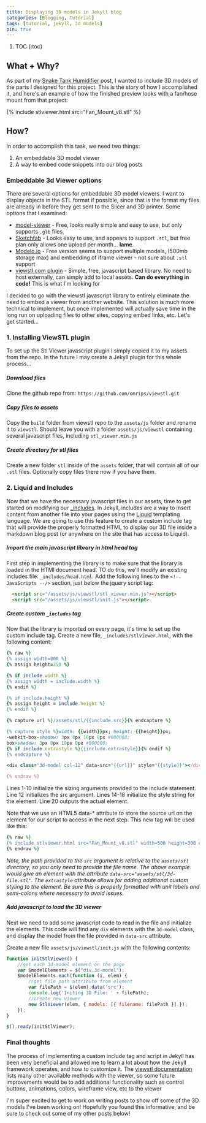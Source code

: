 ```yaml
---
title: Displaying 3D models in Jekyll blog
categories: [Blogging, Tutorial]
tags: [tutorial, jekyll, 3d models]
pin: true
---
```

1. TOC
{:toc}

## What + Why?
As part of my [Snake Tank Humidifier](/2021/04/14/snake-tank-humidity-controller.html) post, I wanted to include 3D models of the parts I designed for this project. This is the story of how I accomplished it, and here's an example of how the finished preview looks with a fan/hose mount from that project:

{% include stlviewer.html src="Fan_Mount_v8.stl" %}

## How?
In order to accomplish this task, we need two things:
1) An embeddable 3D model viewer
2) A way to embed code snippets into our blog posts

### Embeddable 3d Viewer options
There are several options for embeddable 3D model viewers. I want to display objects in the STL format if possible, since that is the format my files are already in before they get sent to the Slicer and 3D printer. Some options that I examined:

- [model-viewer](https://modelviewer.dev/) - Free, looks really simple and easy to use, but only supports `.glb` files.
- [Sketchfab](https://sketchfab.com/) - Looks easy to use, and appears to support `.stl`, but free plan only allows one upload per month... **lame**.
- [Modelo.io](https://modelo.io/pricing.html) - Free version seems to support multiple models, (500mb storage max) and embedding of iframe viewer - not sure about `.stl` support
- [viewstl.com plugin](https://www.viewstl.com/plugin/) - Simple, free, javascript based library. No need to host externally, can simply add to local assets. **Can do everything in code!** This is what I'm looking for

I decided to go with the viewstl javascript library to entirely eliminate the need to embed a viewer from another website. This solution is much more technical to implement, but once implemented will actually save time in the long run on uploading files to other sites, copying embed links, etc. Let's get started...

### 1. Installing ViewSTL plugin
To set up the Stl Viewer javascript plugin I simply copied it to my assets from the repo. In the future I may create a Jekyll plugin for this whole process...

##### Download files
Clone the github repo from: `https://github.com/omrips/viewstl.git`

##### Copy files to assets
Copy the `build` folder from viewstl repo to the `assets/js` folder and rename it to `viewstl`. Should leave you with a folder `assets/js/viewstl` containing several javascript files, including `stl_viewer.min.js`

##### Create directory for stl files
Create a new folder `stl` inside of the `assets` folder, that will contain all of our `.stl` files. Optionally copy files there now if you have them.

### 2. Liquid and Includes
Now that we have the necessary javascript files in our assets, time to get started on modifying our [_includes](https://jekyllrb.com/docs/includes/). In Jekyll, includes are a way to insert content from another file into your pages using the [Liquid](https://jekyllrb.com/docs/liquid/) templating language. We are going to use this feature to create a custom include tag that will provide the properly formatted HTML to display our 3D file inside a markdown blog post (or anywhere on the site that has access to Liquid).

##### Import the main javascript library in html head tag
First step in implementing the library is to make sure that the library is loaded in the HTMl document head. TO do this, we'll modify an existing includes file: `_includes/head.html`.  Add the following lines to the `<!-- JavaScripts --/>` section, just below the jquery script tag:


```html
  <script src="/assets/js/viewstl/stl_viewer.min.js"></script>
  <script src="/assets/js/viewstl/init.js"></script>
```

##### Create custom `_includes` tag
Now that the library is imported on every page, it's time to set up the custom include tag. Create a new file, `_includes/stlviewer.html`, with the following content:

```ruby
{% raw %}
{% assign width=800 %}
{% assign height=350 %}

{% if include.width %}
{% assign width = include.width %}
{% endif %}

{% if include.height %}
{% assign height = include.height %}
{% endif %}

{% capture url %}/assets/stl/{{include.src}}{% endcapture %}

{% capture style %}width: {{width}}px; height: {{height}}px;
-webkit-box-shadow: 3px 0px 10px 0px #000000; 
box-shadow: 3px 0px 10px 0px #000000;
{% if include.extrastyle %}{{include.extrastyle}}{% endif %}
{% endcapture %}

<div class="3d-model col-12" data-src="{{url}}" style="{{style}}"></div>

{% endraw %}
```

Lines 1-10 initialize the sizing arguments provided to the include statement. Line 12 initializes the src argument. Lines 14-18 initialize the style string for the element. Line 20 outputs the actual element.

Note that we use an HTML5 data-* attribute to store the source url on the element for our script to access in the next step. This new tag will be used like this:

```ruby
{% raw %}
{% include stlviewer.html src="Fan_Mount_v8.stl" width=500 height=300 extrastyle="" %}
{% endraw %}
```

_Note, the path provided to the `src` argument is relative to the `assets/stl` directory, so you only need to provide the file name. The above example would give an element with the attribute `data-src="assets/stl/3d-file.stl"`. The `extrastyle` attribute allows for adding additional custom styling to the element. Be sure this is properly formatted with unit labels and semi-colons where necessary to avoid issues._

##### Add javascript to load the 3D viewer
Next we need to add some javascript code to read in the file and initialize the elements. This code will find any `div` elements with the `3d-model` class, and display the model from the file provided in `data-src` attribute.

Create a new file `assets/js/viewstl/init.js` with the following contents:

```js
function initStlViewer() {
    //get each 3d-model element on the page
    var $modelElements = $("div.3d-model");
    $modelElements.each(function (i, elem) {
        //get file path attribute from element
        var filePath = $(elem).data('src');
        console.log('Initing 3D File: ' + filePath);
        //create new viewer
        new StlViewer(elem, { models: [{ filename: filePath }] });
    });
}

$().ready(initStlViewer);
```

### Final thoughts
The process of implementing a custom include tag and script in Jekyll has been very beneficial and allowed me to learn a lot about how the Jekyll framework operates, and how to customize it. The [viewstl documentation](https://www.viewstl.com/plugin/) lists many other available methods with the viewer, so some future improvements would be to add additional functionality such as control buttons, animations, colors, wireframe view, etc to the viewer

I'm super excited to get to work on writing posts to show off some of the 3D models I've been working on! Hopefully you found this informative, and be sure to check out some of my other posts below!